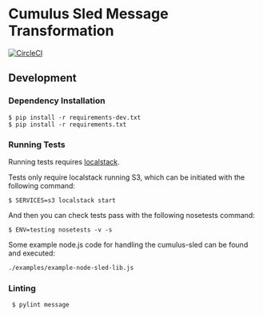 # Cumulus Sled Message Transformation

[![CircleCI](https://circleci.com/gh/cumulus-nasa/cumulus-sled.svg?style=svg)](https://circleci.com/gh/cumulus-nasa/cumulus-sled)

## Development

### Dependency Installation

    $ pip install -r requirements-dev.txt
    $ pip install -r requirements.txt

### Running Tests

Running tests requires [localstack](https://github.com/localstack/localstack).

Tests only require localstack running S3, which can be initiated with the following command:

```
$ SERVICES=s3 localstack start
```

And then you can check tests pass with the following nosetests command:

```
$ ENV=testing nosetests -v -s
```

Some example node.js code for handling the cumulus-sled can be found and executed:

```bash
./examples/example-node-sled-lib.js 
```

### Linting

     $ pylint message
